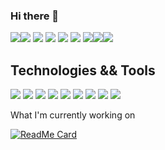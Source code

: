 ### Hi there 👋

<!--
**niles87/niles87** is a ✨ _special_ ✨ repository because its `README.md` (this file) appears on your GitHub profile.

Here are some ideas to get you started:

- 🔭 I’m currently working on ...
- 🌱 I’m currently learning ...
- 👯 I’m looking to collaborate on ...
- 🤔 I’m looking for help with ...
- 💬 Ask me about ...
- 📫 How to reach me: ...
- 😄 Pronouns: ...
- ⚡ Fun fact: ...
-->

<!--
[![Header](https://raw.githubusercontent.com/niles87/<OWNER>/<OWNER>/readme_header.png "Header")](https://niles87.dev/)
-->

<img src="https://github-readme-stats.vercel.app/api?username=niles87&show_icons=true&theme=dark&count_private=true"><a href="https://github.com/anuraghazra/github-readme-stats"><img src="https://github-readme-stats.vercel.app/api/top-langs/?username=niles87&theme=dark"></a> <a src="https://github.com/niles87/Project3"><img src="https://github-readme-stats.vercel.app/api/pin/?username=niles87&repo=Project3&theme=dark"></a> <a src="https://github.com/niles87/book-finder"><img src="https://github-readme-stats.vercel.app/api/pin/?username=niles87&repo=book-finder&theme=dark"></a> <a src="https://github.com/niles87/python_REST"><img src="https://github-readme-stats.vercel.app/api/pin/?username=niles87&repo=python_REST&theme=dark"></a> <a src="https://github.com/niles87/ProjectTwo"><img src="https://github-readme-stats.vercel.app/api/pin/?username=niles87&repo=ProjectTwo&theme=dark"></a> <a src="https://github.com/niles87/Project-1"><img src="https://github-readme-stats.vercel.app/api/pin/?username=niles87&repo=Project-1&theme=dark"></a><a src="https://github.com/niles87/flappy"><img src="https://github-readme-stats.vercel.app/api/pin/?username=niles87&repo=flappy&theme=dark"></a><a src="https://github.com/niles87/vigilant-fortnight"><img src="https://github-readme-stats.vercel.app/api/pin/?username=niles87&repo=vigilant-fortnight&theme=dark"></a>

## Technologies && Tools

<img src="https://img.shields.io/badge/OS-iOS-informational?style=plastic&logo=Apple&logoColor=white&color=black&labelColor=blue"> <img src="https://img.shields.io/badge/OS-Windows-informational?style=plastic&logo=windows&logoColor=white&color=black&labelColor=blue"> <img src="https://img.shields.io/badge/Editor-Visual%20Studio-red?style=plastic&logo=visual%20studio&logoColor=blueviolet&color=black&labelColor=blue"> <img src="https://img.shields.io/badge/Code-Node-informational?style=plastic&logo=Node.JS&logoColor=green&color=black&labelColor=blue"> <img src="https://img.shields.io/badge/Code-C%23-informational?style=plastic&logo=c-Sharp&logoColor=blueviolet&color=black&labelColor=blue"> <img src="https://img.shields.io/badge/Tool-Unity-informational?style=plastic&logo=Unity&logoColor=white&color=black&labelColor=blue"> <img src="https://img.shields.io/badge/Tool-Git-informational?style=plastic&logo=Git&logoColor=red&color=black&labelColor=blue"> <img src="https://img.shields.io/badge/Tool-MongoDB-informational?style=plastic&logo=mongoDB&logoColor=green&color=black&labelColor=blue"> <img src="https://img.shields.io/badge/Tool-MySQL-informational?style=plastic&logo=mySQL&logoColor=black&color=black&labelColor=blue">

What I'm currently working on

[![ReadMe Card](https://github-readme-stats.vercel.app/api/pin/?username=niles87&repo=vigilant-fortnight&theme=dark)](https://github.com/niles87/vigilant-fortnight)
